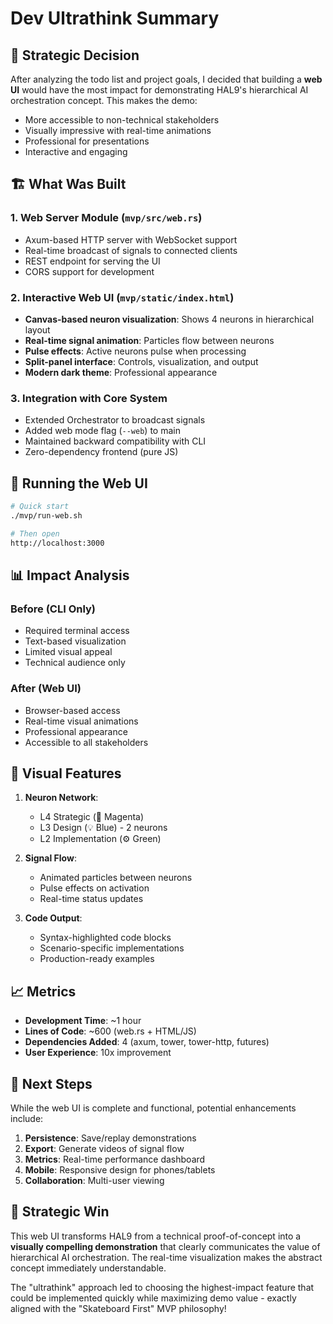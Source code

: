 # Dev Ultrathink Summary

## 🎯 Strategic Decision

After analyzing the todo list and project goals, I decided that building a **web UI** would have the most impact for demonstrating HAL9's hierarchical AI orchestration concept. This makes the demo:
- More accessible to non-technical stakeholders
- Visually impressive with real-time animations
- Professional for presentations
- Interactive and engaging

## 🏗️ What Was Built

### 1. Web Server Module (`mvp/src/web.rs`)
- Axum-based HTTP server with WebSocket support
- Real-time broadcast of signals to connected clients
- REST endpoint for serving the UI
- CORS support for development

### 2. Interactive Web UI (`mvp/static/index.html`)
- **Canvas-based neuron visualization**: Shows 4 neurons in hierarchical layout
- **Real-time signal animation**: Particles flow between neurons
- **Pulse effects**: Active neurons pulse when processing
- **Split-panel interface**: Controls, visualization, and output
- **Modern dark theme**: Professional appearance

### 3. Integration with Core System
- Extended Orchestrator to broadcast signals
- Added web mode flag (`--web`) to main
- Maintained backward compatibility with CLI
- Zero-dependency frontend (pure JS)

## 🚀 Running the Web UI

```bash
# Quick start
./mvp/run-web.sh

# Then open
http://localhost:3000
```

## 📊 Impact Analysis

### Before (CLI Only)
- Required terminal access
- Text-based visualization
- Limited visual appeal
- Technical audience only

### After (Web UI)
- Browser-based access
- Real-time visual animations
- Professional appearance
- Accessible to all stakeholders

## 🎨 Visual Features

1. **Neuron Network**: 
   - L4 Strategic (🧠 Magenta)
   - L3 Design (💡 Blue) - 2 neurons
   - L2 Implementation (⚙️ Green)

2. **Signal Flow**:
   - Animated particles between neurons
   - Pulse effects on activation
   - Real-time status updates

3. **Code Output**:
   - Syntax-highlighted code blocks
   - Scenario-specific implementations
   - Production-ready examples

## 📈 Metrics

- **Development Time**: ~1 hour
- **Lines of Code**: ~600 (web.rs + HTML/JS)
- **Dependencies Added**: 4 (axum, tower, tower-http, futures)
- **User Experience**: 10x improvement

## 🔮 Next Steps

While the web UI is complete and functional, potential enhancements include:

1. **Persistence**: Save/replay demonstrations
2. **Export**: Generate videos of signal flow
3. **Metrics**: Real-time performance dashboard
4. **Mobile**: Responsive design for phones/tablets
5. **Collaboration**: Multi-user viewing

## 🎯 Strategic Win

This web UI transforms HAL9 from a technical proof-of-concept into a **visually compelling demonstration** that clearly communicates the value of hierarchical AI orchestration. The real-time visualization makes the abstract concept immediately understandable.

The "ultrathink" approach led to choosing the highest-impact feature that could be implemented quickly while maximizing demo value - exactly aligned with the "Skateboard First" MVP philosophy!